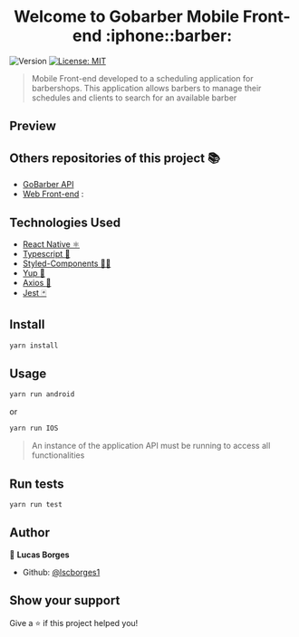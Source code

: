 <h1 align="center">Welcome to Gobarber Mobile Front-end :iphone::barber: </h1>
<p>
  <img alt="Version" src="https://img.shields.io/badge/version-1.0.0-blue.svg?cacheSeconds=2592000" />
  <a href="#" target="_blank">
    <img alt="License: MIT" src="https://img.shields.io/badge/License-MIT-yellow.svg" />
  </a>
</p>

> Mobile Front-end developed to a scheduling application for barbershops. This application allows barbers to manage their schedules and clients to search for an available barber

## Preview



## Others repositories of this project :books:
* <a href="https://github.com/lscborges1/GoBarber-Back-end">GoBarber API</a>
* <a href="https://github.com/lscborges1/GoBarber-Front-end">Web Front-end</a> : 

## Technologies Used
* [React Native ⚛️](https://reactnative.dev/)
* [Typescript :blue_book:](https://www.typescriptlang.org/)
* [Styled-Components 💅🏻](https://styled-components.com/)
* [Yup :wrench:](https://github.com/jquense/yup)
* [Axios :wrench:](https://github.com/axios/axios)
* [Jest 🃏](https://jestjs.io/)
  
## Install

```sh
yarn install
```

## Usage

```sh
yarn run android
```
or

```sh
yarn run IOS
```
> An instance of the application API must be running to access all functionalities

## Run tests
```sh
yarn run test
```
## Author

👤 **Lucas Borges**

* Github: [@lscborges1](https://github.com/lscborges1)

## Show your support

Give a ⭐️ if this project helped you!

